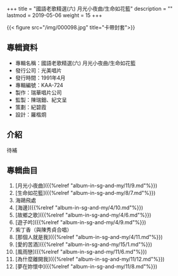 +++
title = "國語老歌精選(六) 月光小夜曲/生命如花籃"
description = ""
lastmod = 2019-05-06
weight = 15
+++

{{< figure src="/img/000098.jpg" title="卡帶封套">}}


## 專輯資料

* 專輯名稱：國語老歌精選(六) 月光小夜曲/生命如花籃
* 發行公司：光美唱片
* 發行時間：1991年4月
* 專輯編號：KAA-724
* 製作：瑞華唱片公司
* 監製：陳瑞鈿、紀文呈
* 策劃：紀碧霞
* 設計：羅楷烱

## 介紹

待補

## 專輯曲目

1. [月光小夜曲]({{%relref "album-in-sg-and-my/11/9.md"%}}) 
2. [生命如花籃]({{%relref "album-in-sg-and-my/8/7.md"%}}) 
3. 海鷗飛處
4. [海邊]({{%relref "album-in-sg-and-my/4/10.md"%}}) 
5. [故鄉之歌]({{%relref "album-in-sg-and-my/4/6.md"%}}) 
6. [遊子吟]({{%relref "album-in-sg-and-my/4/9.md"%}}) 
7. 紫丁香（與陳秀貞合唱）
8. [那個人就是我]({{%relref "album-in-sg-and-my/4/11.md"%}}) 
9. [愛的苦酒]({{%relref "album-in-sg-and-my/15/1.md"%}}) 
10. [風雨戀]({{%relref "album-in-sg-and-my/11/6.md"%}}) 
11. [為什麼離開我]({{%relref "album-in-sg-and-my/11/12.md"%}}) 
12. [夢在妳懷中]({{%relref "album-in-sg-and-my/11/8.md"%}}) 
<br/>
<br/>